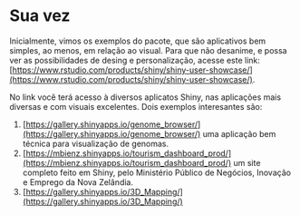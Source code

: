 # Sua vez

Inicialmente, vimos os exemplos do pacote, que são aplicativos bem simples, ao menos, em relação ao visual. Para que não desanime, e possa ver as possibilidades de desing e personalização, acesse este link: [https://www.rstudio.com/products/shiny/shiny-user-showcase/](https://www.rstudio.com/products/shiny/shiny-user-showcase/).

No link você terá acesso à diversos aplicatos Shiny, nas aplicações mais diversas e com visuais excelentes. Dois exemplos interesantes são:
1. [https://gallery.shinyapps.io/genome_browser/](https://gallery.shinyapps.io/genome_browser/) uma aplicação bem técnica para visualização de genomas.
2. [https://mbienz.shinyapps.io/tourism_dashboard_prod/](https://mbienz.shinyapps.io/tourism_dashboard_prod/) um site completo feito em Shiny, pelo Ministério Público de Negócios, Inovação e Emprego da Nova Zelândia.
3. [https://gallery.shinyapps.io/3D_Mapping/](https://gallery.shinyapps.io/3D_Mapping/)


